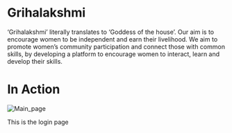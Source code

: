 # Grihalakshmi

‘Grihalakshmi’ literally translates to ‘Goddess of the house’. Our aim is to encourage women to be independent and earn their livelihood. We aim to promote women’s community participation and connect those with common skills, by developing a platform to encourage women to interact, learn and develop their skills.

# In Action
![Main_page](cd2.png)

This is the login page
